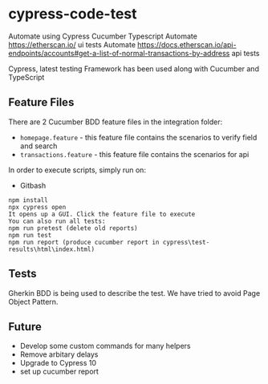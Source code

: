 # cypress-code-test
Automate using Cypress Cucumber Typescript
Automate https://etherscan.io/ ui tests
Automate https://docs.etherscan.io/api-endpoints/accounts#get-a-list-of-normal-transactions-by-address api tests

Cypress, latest testing Framework has been used along with Cucumber and TypeScript

## Feature Files

There are 2 Cucumber BDD feature files in the integration folder:
* `homepage.feature` - this feature file contains the scenarios to verify field and search
* `transactions.feature` - this feature file contains the scenarios for api



In order to execute scripts, simply run on:

* Gitbash
```
npm install
npx cypress open
It opens up a GUI. Click the feature file to execute
You can also run all tests:
npm run pretest (delete old reports)
npm run test
npm run report (produce cucumber report in cypress\test-results\html\index.html)
```

## Tests

Gherkin BDD is being used to describe the test.
We have tried to avoid Page Object Pattern.

## Future
* Develop some custom commands for many helpers
* Remove arbitary delays
* Upgrade to Cypress 10
* set up cucumber report
